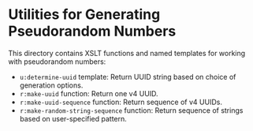 # Utilities for Generating Pseudorandom Numbers 

This directory contains XSLT functions and named templates for working with pseudorandom numbers:

* `u:determine-uuid` template: Return UUID string based on choice of generation options.
* `r:make-uuid` function: Return one v4 UUID.
* `r:make-uuid-sequence` function: Return sequence of v4 UUIDs. 
* `r:make-random-string-sequence` function: Return sequence of strings based on user-specified pattern.



